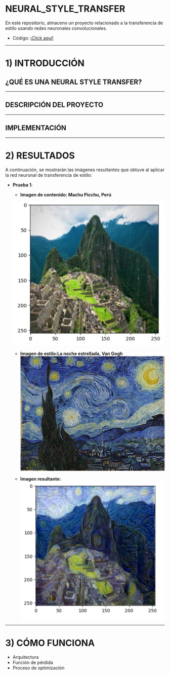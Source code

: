 # NEURAL_STYLE_TRANSFER
En este repositorio, almaceno un proyecto relacionado a la transferencia de estilo usando redes neuronales convolucionales.

- Código: [¡Click aquí!](./NeuralStyleTransfer_FromScratch.ipynb)

-----
# 1) INTRODUCCIÓN
## ¿QUÉ ES UNA NEURAL STYLE TRANSFER?


----
## DESCRIPCIÓN DEL PROYECTO

----

## IMPLEMENTACIÓN

----
# 2) RESULTADOS
A continuación, se mostrarán las imágenes resultantes que obtuve al aplicar la red neuronal de transferencia de estilo:
- **Prueba 1**:
    - **Imagen de contenido: Machu Picchu, Perú**
      
    ![MachuPicchu](https://github.com/DianaMLlamocaZ/NEURAL_STYLE_TRANSFER/blob/main/IMAGENES/imagen_contenido_machu_picchu.JPG)

  - **Imagen de estilo:La noche estrellada, Van Gogh**
    ![ImagenEstilo](https://github.com/DianaMLlamocaZ/NEURAL_STYLE_TRANSFER/blob/main/IMAGENES/style.jpg)

  - **Imagen resultante:**
    ![ImagenResultante](https://github.com/DianaMLlamocaZ/NEURAL_STYLE_TRANSFER/blob/main/IMAGENES/ResultadoFinal1.JPG)


----
# 3) CÓMO FUNCIONA
* Arquitectura
* Función de pérdida
* Proceso de optimización

